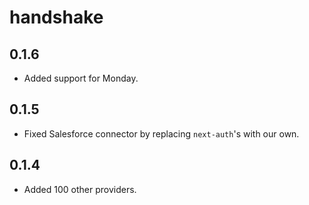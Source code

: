 # handshake

## 0.1.6

- Added support for Monday.

## 0.1.5

- Fixed Salesforce connector by replacing `next-auth`'s with our own.

## 0.1.4

- Added 100 other providers.
